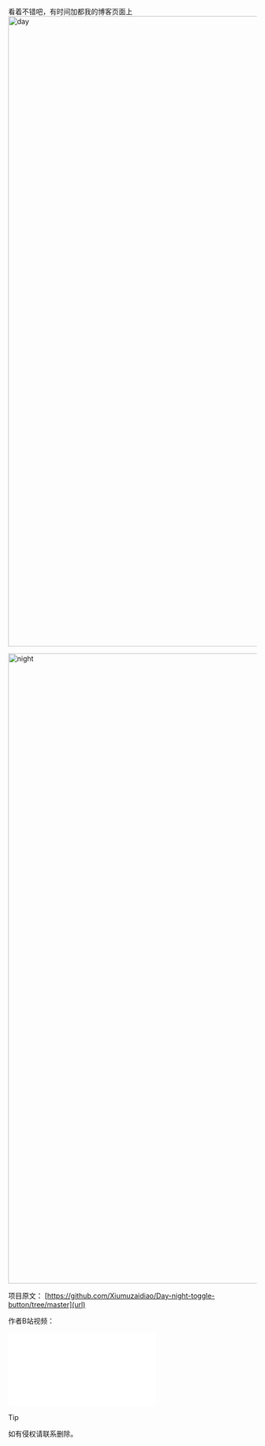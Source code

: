 看着不错吧，有时间加都我的博客页面上
<img width="1279" alt="day" src="https://github.com/user-attachments/assets/b1e13184-2769-42d1-a788-4ab6c2623dcc">

<img width="1279" alt="night" src="https://github.com/user-attachments/assets/64d58dc7-a9f8-4c47-a079-0a25c9c5e2ff">

项目原文：
[https://github.com/Xiumuzaidiao/Day-night-toggle-button/tree/master](url)

作者B站视频：
<iframe src="//player.bilibili.com/player.html?aid=999619023&bvid=BV1N44y1c7um&cid=1229130081&page=1" 
scrolling="no" border="0" frameborder="no" framespacing="0" allowfullscreen="true"> </iframe>

> [!TIP]
> 如有侵权请联系删除。